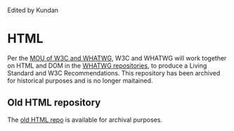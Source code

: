 Edited by Kundan

# HTML

Per the [MOU of W3C and WHATWG](https://www.w3.org/blog/2019/05/w3c-and-whatwg-to-work-together-to-advance-the-open-web-platform/), W3C and WHATWG will work together on HTML and DOM in the [WHATWG repositories](https://github.com/whatwg/html), to produce a Living Standard and W3C Recommendations. This repository has been archived for historical purposes and is no longer maitained.


## Old HTML repository

The [old HTML repo](https://github.com/w3c/html-old) is available for archival purposes.
